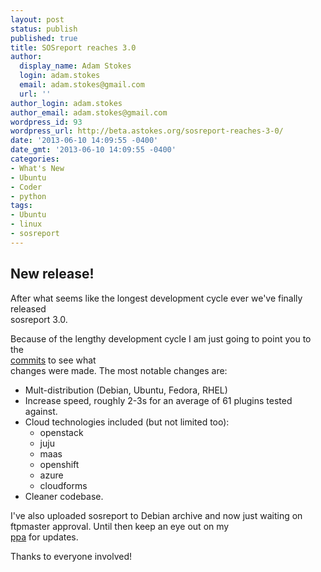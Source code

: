 ```yaml
---
layout: post
status: publish
published: true
title: SOSreport reaches 3.0
author:
  display_name: Adam Stokes
  login: adam.stokes
  email: adam.stokes@gmail.com
  url: ''
author_login: adam.stokes
author_email: adam.stokes@gmail.com
wordpress_id: 93
wordpress_url: http://beta.astokes.org/sosreport-reaches-3-0/
date: '2013-06-10 14:09:55 -0400'
date_gmt: '2013-06-10 14:09:55 -0400'
categories:
- What's New
- Ubuntu
- Coder
- python
tags:
- Ubuntu
- linux
- sosreport
---
```

<h2 id=&#34;newrelease&#34;>New release!</h2>
<p>After what seems like the longest development cycle ever we&#39;ve finally released<br />
sosreport 3.0.</p>
<p>Because of the lengthy development cycle I am just going to point you to the<br />
<a href=&#34;https://github.com/sosreport/sosreport/commits/master&#34;>commits</a> to see what<br />
changes were made. The most notable changes are:</p>
<ul>
<li>Mult-distribution (Debian, Ubuntu, Fedora, RHEL)</li>
<li>Increase speed, roughly 2-3s for an average of 61 plugins tested against.</li>
<li>Cloud technologies included (but not limited too):
<ul>
<li>openstack</li>
<li>juju</li>
<li>maas</li>
<li>openshift</li>
<li>azure</li>
<li>cloudforms</li>
</ul>
</li>
<li>Cleaner codebase.</li>
</ul>
<p>I&#39;ve also uploaded sosreport to Debian archive and now just waiting on<br />
ftpmaster approval. Until then keep an eye out on my<br />
<a href=&#34;https://launchpad.net/~debugmonkeys/+archive/sosreport&#34;>ppa</a> for updates.</p>
<p>Thanks to everyone involved!</p>
